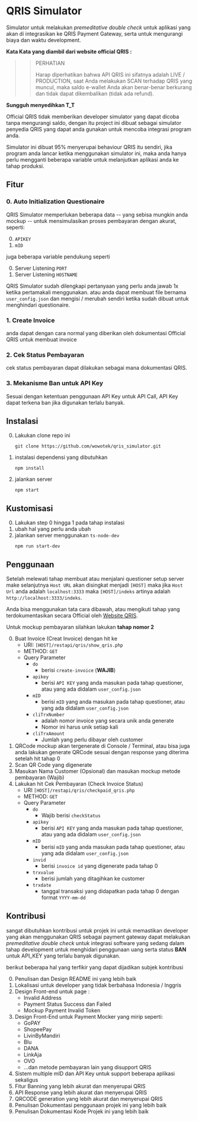 # QRIS Simulator

Simulator untuk melakukan _premeditative double check_ untuk
aplikasi yang akan di integrasikan ke QRIS Payment Gateway,
serta untuk mengurangi biaya dan waktu development.

**Kata Kata yang diambil dari website official QRIS :**
>> PERHATIAN
>>
>> Harap diperhatikan bahwa API QRIS ini sifatnya adalah LIVE / PRODUCTION, saat Anda melakukan SCAN terhadap QRIS yang muncul, maka saldo e-wallet Anda akan benar-benar berkurang dan tidak dapat dikembalikan (tidak ada refund).

**Sungguh menyedihkan T_T**

Official QRIS tidak memberikan developer simulator yang dapat dicoba
tanpa mengurangi saldo, dengan itu project ini dibuat sebagai
simulator penyedia QRIS yang dapat anda gunakan untuk mencoba
integrasi program anda.

Simulator ini dibuat 95% menyerupai
behaviour QRIS itu sendiri, jika program anda lancar ketika menggunakan
simulator ini, maka anda hanya perlu mengganti beberapa variable untuk
melanjutkan aplikasi anda ke tahap produksi.

## Fitur

### 0. Auto Initialization Questionaire

QRIS Simulator memperlukan beberapa data -- yang sebisa mungkin anda mockup -- untuk mensimulasikan proses pembayaran dengan akurat, seperti:

0. `APIKEY`
1. `mID`

juga beberapa variable pendukung seperti

0. Server Listening `PORT`
1. Server Listening `HOSTNAME`

QRIS Simulator sudah dilengkapi pertanyaan yang perlu anda jawab 1x ketika pertamakali menggunakan. atau anda dapat membuat file bernama `user_config.json` dan mengisi / merubah sendiri ketika sudah dibuat untuk menghindari questionaire.

### 1. Create Invoice

anda dapat dengan cara normal yang diberikan oleh dokumentasi Official QRIS untuk membuat invoice

### 2. Cek Status Pembayaran

cek status pembayaran dapat dilakukan sebagai mana dokumentasi QRIS.

### 3. Mekanisme Ban untuk API Key

Sesuai dengan ketentuan penggunaan API Key untuk API Call, API Key dapat terkena ban jika digunakan terlalu banyak.

## Instalasi

0. Lakukan clone repo ini
    ```
    git clone https://github.com/wowotek/qris_simulator.git
    ```
1. instalasi dependensi yang dibutuhkan
    ```
    npm install
    ```
2. jalankan server
    ```
    npm start
    ```

## Kustomisasi

0. Lakukan step 0 hingga 1 pada tahap instalasi
1. ubah hal yang perlu anda ubah
2. jalankan server menggunakan `ts-node-dev`
    ```
    npm run start-dev
    ```

## Penggunaan

Setelah melewati tahap membuat atau menjalani questioner
setup server make selanjutnya `Host URL` akan disingkat menjadi `[HOST]` maka jika `Host Url` anda adalah
`localhost:3333` maka `[HOST]/indeks` artinya adalah
`http://localhost:3333/indeks`.

Anda bisa menggunakan tata cara dibawah, atau mengikuti tahap
yang terdokumentasikan secara Official oleh [Website QRIS](https://qris.id/api-doc/index.php).

Untuk mockup pembayaran silahkan lakukan **tahap nomor 2**


0. Buat Invoice (Creat Invoice) dengan hit ke
    - URI: `[HOST]/restapi/qris/show_qris.php`
    - METHOD: `GET`
    - Query Parameter
        - `do`
            - berisi `create-invoice` (**WAJIB**)
        - `apikey`
            - berisi `API KEY` yang anda masukan pada tahap
            questioner, atau yang ada didalam `user_config.json`
        - `mID`
            - berisi `mID` yang anda masukan pada tahap
            questioner, atau yang ada didalam `user_config.json`
        - `cliTrxNumber`
            - adalah nomor invoice yang secara unik anda generate
            - Nomor ini harus unik setiap kali
        - `cliTrxAmount`
            - Jumlah yang perlu dibayar oleh customer
1. QRCode mockup akan tergenerate di Console / Terminal,
atau bisa juga anda lakukan generate QRCode sesuai dengan
response yang diterima setelah hit tahap 0
2. Scan QR Code yang digenerate
3. Masukan Nama Customer (Opsional) dan masukan mockup metode pembayaran (Wajib)
4. Lakukan hit Cek Pembayaran (Check Invoice Status)
    - URI `[HOST]/restapi/qris/checkpaid_qris.php`
    - METHOD: `GET`
    - Query Parameter
        - `do`
            - Wajib berisi `checkStatus`
        - `apikey`
            - berisi `API KEY` yang anda masukan pada tahap
            questioner, atau yang ada didalam `user_config.json`
        - `mID`
            - berisi `mID` yang anda masukan pada tahap
            questioner, atau yang ada didalam `user_config.json`
        - `invid`
            - berisi `invoice id` yang digenerate pada tahap 0
        - `trxvalue`
            - berisi jumlah yang ditagihkan ke customer
        - `trxdate `
            - tanggal transaksi yang didapatkan pada tahap 0 dengan format `YYYY-mm-dd`


## Kontribusi

sangat dibutuhkan kontribusi untuk projek ini untuk memastikan developer yang akan
menggunakan QRIS sebagai payment gateway dapat melakukan _premeditative double check_
untuk integrasi software yang sedang dalam tahap development untuk menghidari
penggunaan uang serta status **BAN** untuk API_KEY yang terlalu banyak digunakan.

berikut beberapa hal yang terfikir yang dapat dijadikan
subjek kontribusi

0. Penulisan dan Design README ini yang lebih baik
1. Lokalisasi untuk developer yang tidak berbahasa Indonesia / Inggris
2. Design Front-end untuk page :
    - Invalid Address
    - Payment Status Success dan Failed
    - Mockup Payment Invalid Token
3. Design Front-End untuk Payment Mocker yang mirip seperti:
    - GoPAY
    - ShopeePay
    - LivinByMandiri
    - Blu
    - DANA
    - LinkAja
    - OVO
    - ...dan metode pembayaran lain yang disupport QRIS
4. Sistem multiple mID dan API Key untuk support beberapa aplikasi sekaligus
5. Fitur Banning yang lebih akurat dan menyerupai QRIS
6. API Response yang lebih akurat dan menyerupai QRIS
7. QRCODE generation yang lebih akurat dan menyerupai QRIS
8. Penulisan Dokumentasi penggunaan projek ini yang lebih baik
9. Penulisan Dokumentasi Kode Projek ini yang lebih baik